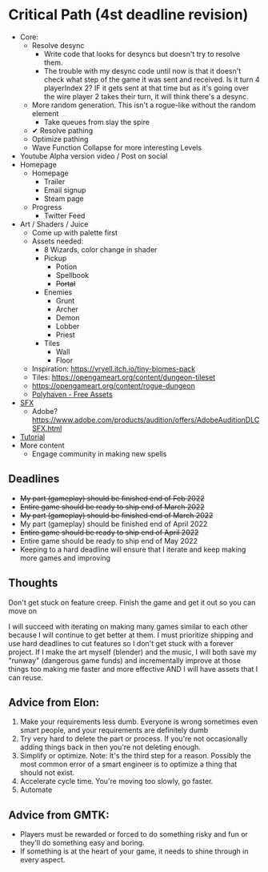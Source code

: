 # Critical Path (4st deadline revision)
- Core:
    - Resolve desync
        - Write code that looks for desyncs but doesn't try to resolve them.
        - The trouble with my desync code until now is that it doesn't check what step of the game it was sent and received.  Is it turn 4 playerIndex 2?  IF it gets sent at that time but as it's going over the wire player 2 takes their turn, it will think there's a desync.
    - More random generation.  This isn't a rogue-like without the random element
        - Take queues from slay the spire
    - ✔ Resolve pathing
    - Optimize pathing
    - Wave Function Collapse for more interesting Levels
- Youtube Alpha version video / Post on social
- Homepage
    - Homepage
        - Trailer
        - Email signup
        - Steam page
    - Progress
        - Twitter Feed
- Art / Shaders / Juice
    - Come up with palette first
    - Assets needed:
        - 8 Wizards, color change in shader
        - Pickup
            - Potion
            - Spellbook
            - ~~Portal~~
        - Enemies
            - Grunt
            - Archer
            - Demon
            - Lobber
            - Priest
        - Tiles
            - Wall
            - Floor
    - Inspiration: https://vryell.itch.io/tiny-biomes-pack
    - Tiles: https://opengameart.org/content/dungeon-tileset
    - https://opengameart.org/content/rogue-dungeon
    - [Polyhaven - Free Assets](https://polyhaven.com/)
- [SFX](https://www.asoundeffect.com/sound-library/metamorphosis/)
    - Adobe? https://www.adobe.com/products/audition/offers/AdobeAuditionDLCSFX.html
- [Tutorial](https://www.youtube.com/watch?v=-GV814cWiAw)
- More content
    - Engage community in making new spells

## Deadlines
- ~~My part (gameplay) should be finished end of Feb 2022~~
- ~~Entire game should be ready to ship end of March 2022~~
- ~~My part (gameplay) should be finished end of March 2022~~
- My part (gameplay) should be finished end of April 2022
- ~~Entire game should be ready to ship end of April 2022~~
- Entire game should be ready to ship end of May 2022
- Keeping to a hard deadline will ensure that I iterate and keep making more games and improving
## Thoughts
Don't get stuck on feature creep.  Finish the game and get it out so you can move on

I will succeed with iterating on making many games similar to each other because I will continue to get better at them.  I must prioritize shipping and use hard deadlines to cut features so I don't get stuck with a forever project.
If I make the art myself (blender) and the music, I will both save my "runway" (dangerous game funds) and incrementally improve at those things too making me faster and more effective AND I will have assets that I can reuse.

## Advice from Elon:
1. Make your requirements less dumb.  Everyone is wrong sometimes even smart people, and your requirements are definitely dumb
2. Try very hard to delete the part or process.  If you're not occasionally adding things back in then you're not deleting enough.
3. Simplify or optimize.  Note: It's the third step for a reason. Possibly the most common error of a smart engineer is to optimize a thing that should not exist.
4. Accelerate cycle time.  You're moving too slowly, go faster.
5. Automate

## Advice from GMTK:
- Players must be rewarded or forced to do something risky and fun or they'll do something easy and boring.
- If something is at the heart of your game, it needs to shine through in every aspect.